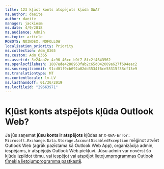 ```yaml
---
title: 123 kļūst konts atspējots kļūda OWA?
ms.author: daeite
author: daeite
manager: jackiesm
ms.date: 4/9/2018
ms.audience: Admin
ms.topic: article
ROBOTS: NOINDEX, NOFOLLOW
localization_priority: Priority
ms.collection: Adm_O365
ms.custom: Adm_O365
ms.assetid: 3e24aa2e-4c96-46cc-b9f7-8fc2f4643562
ms.openlocfilehash: 1807ede4288963fab2c65d042009a627f694eac2
ms.sourcegitcommit: 91cd01f9cb692a02dd3534f6ce58315f38cf13e9
ms.translationtype: MT
ms.contentlocale: lv-LV
ms.lasthandoff: 01/30/2019
ms.locfileid: "29663971"
---
```

# <a name="getting-an-account-disabled-error-in-outlook-on-the-web"></a>Kļūst konts atspējots kļūda Outlook Web?

Ja jūs saņemat **jūsu konts ir atspējots** kļūdas ar `X-OWA-Error: Microsoft.Exchange.Data.Storage.AccountDisabledException` mēģinot atvērt Outlook Web (agrāk pazīstama kā Outlook Web App), organizācija admin, iespējams, ir atspējojis Outlook Web piekļuvi. Jūsu admin var novērst šo kļūdu izpildot tēmu, [vai iespējot vai atspējot lietojumprogrammas Outlook tīmekļa lietojumprogramma pastkastē](https://technet.microsoft.com/library/bb124124%28v=exchg.150%29.aspx).
  
